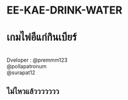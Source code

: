 # EE-KAE-DRINK-WATER
<h1>เกมไพ่อีแก่กินเบียร์</h1>
<br/>
Dveloper : @premmm123
<br/>   @pollapatronum
<br/>   @surapat12
<h2>ไม่ไหวแล้ววววววว</h2>
